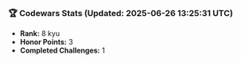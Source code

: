 ### 🏆 Codewars Stats (Updated: 2025-06-26 13:25:31 UTC)

- **Rank:** 8 kyu
- **Honor Points:** 3
- **Completed Challenges:** 1
